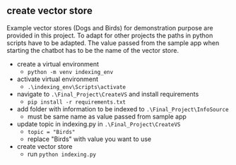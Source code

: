## create vector store

Example vector stores (Dogs and Birds) for demonstration purpose are provided in this project.
To adapt for other projects the paths in python scripts have to be adapted.
The value passed from the sample app when starting the chatbot has to be the name of the vector store.

- create a virtual environment
  - `python -m venv indexing_env`
- activate virtual environment
  - `.\indexing_env\Scripts\activate`
- navigate to `.\Final_Project\CreateVS` and install requirements
  - `pip install -r requirements.txt`
- add folder with information to be indexed to `.\Final_Project\InfoSource`
  - must be same name as value passed from sample app
- update topic in indexing.py in `.\Final_Project\CreateVS`
  - `topic = "Birds"`
  - replace "Birds" with value you want to use
- create vector store
  - run `python indexing.py`
